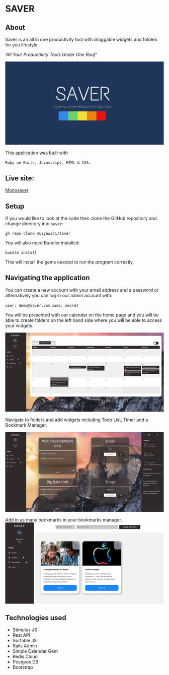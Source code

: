 
# SAVER

## About

Saver is an all in one productivity tool with draggable widgets and folders for you lifestyle. 

*'All Your Productivity Tools Under One Roof'*

![UI - Home](app/assets/images/og.png)

This application was built with
```
Ruby on Rails, Javascript, HTML & CSS.
```

## Live site:

[Monosaver](https://www.monosaver.com/)

## Setup

If you would like to look at the code then clone the GitHub repository and change directory into `saver`:
```
gh repo clone muzyawari/saver
```

You will also need Bundler installed:
```
bundle install
```
This will install the gems needed to run the program correctly.

## Navigating the application

You can create a new account with your email address and a password or alternatively you can log in our admin account with:

`user: demo@saver.com`
`pass: secret`


You will be presented with our calendar on the home page and you will be able to create folders on the left hand side where you will be able to access your widgets. 

![feed](app/assets/images/homepage.png)

Navigate to folders and add widgets including Todo List, Timer and a Bookmark Manager. 

![feed](app/assets/images/Folder.png)

Add in as many bookmarks in your bookmarks manager. 
![feed](app/assets/images/bookmark.png)



## Technologies used

- Stimulus JS
- Rest API
- Sortable JS
- Rails Admin
- Simple Calendar Gem
- Redis Cloud
- Postgres DB
- Bootstrap



